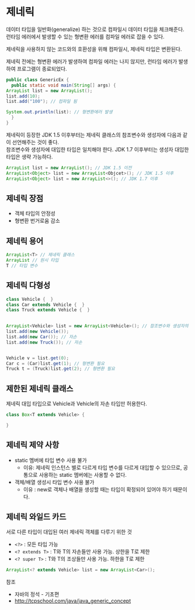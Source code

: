 # 제네릭
데이터 타입을 일반화(generalize) 하는 것으로 컴파일시 데이터 타입을 체크해준다.
런타임 에러에서 발생할 수 있는 형변환 에러를 컴파일 에러로 잡을 수 있다.

제네릭을 사용하지 않는 코드와의 호환성을 위해 컴파일시, 제네릭 타입은 변환된다.

제네릭 전에는 형변환 에러가 발생하여 컴파일 에러는 나지 않지만, 런타임 에러가 발생하여 프로그램이 종료되었다.
```Java
public class GenericEx {
  public static void main(String[] args) {
ArrayList list = new ArrayList();
list.add(10);
list.add("100"); // 컴파일 됨

System.out.println(list): // 형변환에러 발생 
  }
}
```

제네릭이 등장한 JDK 1.5 이후부터는 제네릭 클래스의 참조변수와 생성자에 다음과 같이 선언해주는 것이 좋다.  
참조변수와 생성자에 대입한 타입은 일치해야 한다. JDK 1.7 이후부터는 생성자 대입한 타입은 생략 가능하다. 
```Java
ArrayList list = new ArrayList(); // JDK 1.5 이전
ArrayList<Object> list = new ArrayList<Objcet>(); // JDK 1.5 이후
ArrayList<Object> list = new ArrayList<>(); // JDK 1.7 이후
```

## 제네릭 장점
- 객체 타입의 안정성
- 형변환 번거로움 감소


## 제네릭 용어
```Java
ArrayList<T> // 제네릭 클래스
ArrayList // 원시 타입
T // 타입 변수
```
  

## 제네릭 다형성
```Java 
class Vehicle {  }
class Car extends Vehicle {  }
class Truck extends Vehicle {  }

 
ArrayList<Vehicle> list = new ArrayList<Vehicle>(); // 참조변수와 생성자의 대입 변수는 일치
list.add(new Vehicle());
list.add(new Car()); // 자손
list.add(new Truck()); // 자손


Vehicle v = list.get(0);
Car c = (Car)list.get(1); // 형변환 필요
Truck t = (Truck)list.get(2); // 형변환 필요
```


## 제한된 제네릭 클래스
제네릭 대입 타입으로 Vehicle과 Vehicle의 자손 타입만 허용한다.
```Java
class Box<T extends Vehicle> {

}
```


## 제네릭 제약 사항
- static 멤버에 타입 변수 사용 불가
  - 이유: 제네릭 인스턴스 별로 다르게 타입 변수를 다르게 대입할 수 있으므로, 공통으로 사용하는 static 멤버에는 사용할 수 없다.
- 객체/배열 생성시 타입 변수 사용 불가 
  - 이유 : new로 객체나 배열을 생성할 때는 타입이 확정되어 있어야 하기 때문이다.


## 제네릭 와일드 카드  
서로 다른 타입이 대입된 여러 제네릭 객체를 다루기 위한 것
- `<?>` : 모든 타입 가능
- `<? extends T>` : T와 T의 자손들만 사용 가능. 상한을 T로 제한  
- `<? super T>` : T와 T의 조상들만 사용 가능. 하한을 T로 제한   

```Java
ArrayList<? extends Vehicle> list = new ArrayList<Car>();
```




참조
- 자바의 정석 - 기초편
- http://tcpschool.com/java/java_generic_concept


